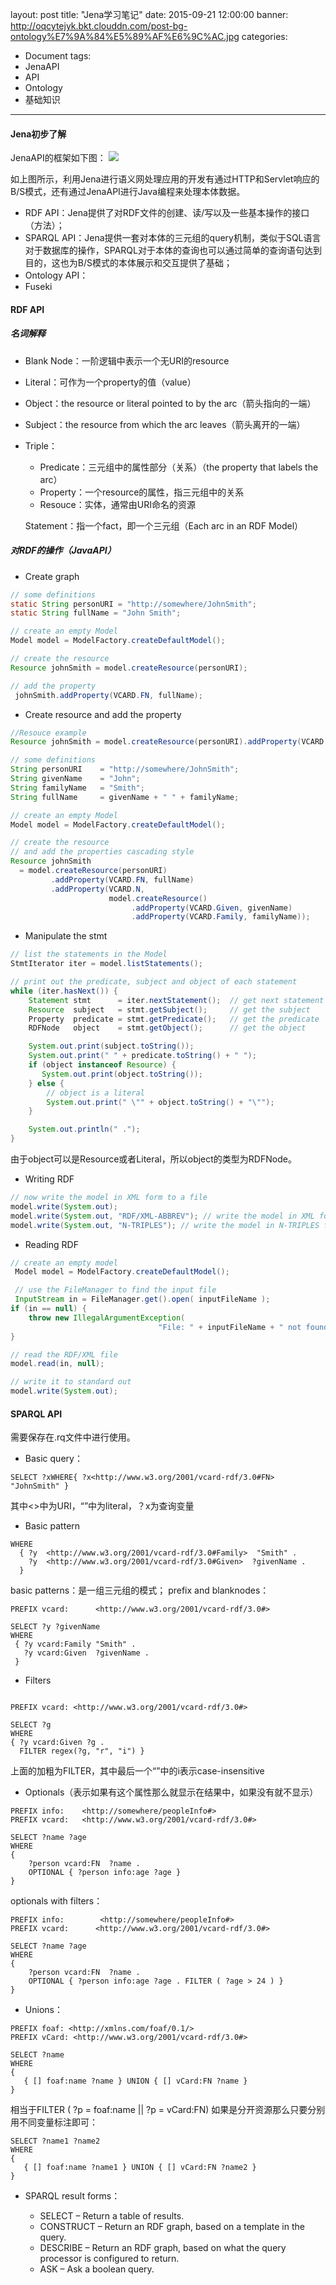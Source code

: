 layout: post
title: "Jena学习笔记"
date: 2015-09-21 12:00:00
banner: http://oqcytejyk.bkt.clouddn.com/post-bg-ontology%E7%9A%84%E5%89%AF%E6%9C%AC.jpg
categories: 
- Document
tags:
- JenaAPI
- API
- Ontology
- 基础知识
---

#### Jena初步了解

JenaAPI的框架如下图：
![](http://oqcytejyk.bkt.clouddn.com/jena-structure%E7%9A%84%E5%89%AF%E6%9C%AC.jpg)

<!-- more -->

如上图所示，利用Jena进行语义网处理应用的开发有通过HTTP和Servlet响应的B/S模式，还有通过JenaAPI进行Java编程来处理本体数据。

- RDF API：Jena提供了对RDF文件的创建、读/写以及一些基本操作的接口（方法）；
- SPARQL API：Jena提供一套对本体的三元组的query机制，类似于SQL语言对于数据库的操作，SPARQL对于本体的查询也可以通过简单的查询语句达到目的，这也为B/S模式的本体展示和交互提供了基础；
- Ontology API：
- Fuseki

#### RDF API

##### 名词解释
- Blank Node：一阶逻辑中表示一个无URI的resource
- Literal：可作为一个property的值（value）
- Object：the resource or literal pointed to by the arc（箭头指向的一端）
- Subject：the resource from which the arc leaves（箭头离开的一端）
- Triple：
  - Predicate：三元组中的属性部分（关系）（the property that labels the arc）
  - Property：一个resource的属性，指三元组中的关系
  - Resouce：实体，通常由URI命名的资源

  Statement：指一个fact，即一个三元组（Each arc in an RDF Model）

##### 对RDF的操作（JavaAPI）

- Create graph    

```java
// some definitions
static String personURI = "http://somewhere/JohnSmith";
static String fullName = "John Smith";

// create an empty Model
Model model = ModelFactory.createDefaultModel();

// create the resource
Resource johnSmith = model.createResource(personURI);

// add the property
 johnSmith.addProperty(VCARD.FN, fullName);
```

- Create resource and add the property

```java
//Resouce example
Resource johnSmith = model.createResource(personURI).addProperty(VCARD.FN, fullName);
```

```java
// some definitions
String personURI    = "http://somewhere/JohnSmith";
String givenName    = "John";
String familyName   = "Smith";
String fullName     = givenName + " " + familyName;

// create an empty Model
Model model = ModelFactory.createDefaultModel();

// create the resource
// and add the properties cascading style
Resource johnSmith
  = model.createResource(personURI)
         .addProperty(VCARD.FN, fullName)
         .addProperty(VCARD.N,
                      model.createResource()
                           .addProperty(VCARD.Given, givenName)
                           .addProperty(VCARD.Family, familyName));
```

- Manipulate the stmt

```java
// list the statements in the Model
StmtIterator iter = model.listStatements();

// print out the predicate, subject and object of each statement
while (iter.hasNext()) {
    Statement stmt      = iter.nextStatement();  // get next statement
    Resource  subject   = stmt.getSubject();     // get the subject
    Property  predicate = stmt.getPredicate();   // get the predicate
    RDFNode   object    = stmt.getObject();      // get the object

    System.out.print(subject.toString());
    System.out.print(" " + predicate.toString() + " ");
    if (object instanceof Resource) {
       System.out.print(object.toString());
    } else {
        // object is a literal
        System.out.print(" \"" + object.toString() + "\"");
    }

    System.out.println(" .");
}
```

由于object可以是Resource或者Literal，所以object的类型为RDFNode。

- Writing RDF

```java
// now write the model in XML form to a file
model.write(System.out);
model.write(System.out, "RDF/XML-ABBREV"); // write the model in XML form to a file
model.write(System.out, "N-TRIPLES"); // write the model in N-TRIPLES form to a file
```

- Reading RDF

```java
// create an empty model
 Model model = ModelFactory.createDefaultModel();

 // use the FileManager to find the input file
 InputStream in = FileManager.get().open( inputFileName );
if (in == null) {
    throw new IllegalArgumentException(
                                 "File: " + inputFileName + " not found");
}

// read the RDF/XML file
model.read(in, null);

// write it to standard out
model.write(System.out);
```

#### SPARQL API

需要保存在.rq文件中进行使用。
- Basic query：

```SPARQL
SELECT ?xWHERE{ ?x<http://www.w3.org/2001/vcard-rdf/3.0#FN>  "JohnSmith" }
```
其中<>中为URI，“”中为literal，？x为查询变量

- Basic pattern

```SPARQL
WHERE
  { ?y  <http://www.w3.org/2001/vcard-rdf/3.0#Family>  "Smith" .
    ?y  <http://www.w3.org/2001/vcard-rdf/3.0#Given>  ?givenName .
  }
```

basic patterns：是一组三元组的模式；
prefix and blanknodes：

```SPARQL
PREFIX vcard:      <http://www.w3.org/2001/vcard-rdf/3.0#>

SELECT ?y ?givenName
WHERE
 { ?y vcard:Family "Smith" .
   ?y vcard:Given  ?givenName .
 }
 ```

- Filters

```SPARQL

PREFIX vcard: <http://www.w3.org/2001/vcard-rdf/3.0#>

SELECT ?g
WHERE
{ ?y vcard:Given ?g .
  FILTER regex(?g, "r", "i") }
```
上面的加粗为FILTER，其中最后一个“”中的i表示case-insensitive

- Optionals（表示如果有这个属性那么就显示在结果中，如果没有就不显示）

```SPARQL
PREFIX info:    <http://somewhere/peopleInfo#>
PREFIX vcard:   <http://www.w3.org/2001/vcard-rdf/3.0#>

SELECT ?name ?age
WHERE
{
    ?person vcard:FN  ?name .
    OPTIONAL { ?person info:age ?age }
}
```

optionals with filters：

```SPARQL
PREFIX info:        <http://somewhere/peopleInfo#>
PREFIX vcard:      <http://www.w3.org/2001/vcard-rdf/3.0#>

SELECT ?name ?age
WHERE
{
    ?person vcard:FN  ?name .
    OPTIONAL { ?person info:age ?age . FILTER ( ?age > 24 ) }
}
```

- Unions：

```SPARQL
PREFIX foaf: <http://xmlns.com/foaf/0.1/>
PREFIX vCard: <http://www.w3.org/2001/vcard-rdf/3.0#>

SELECT ?name
WHERE
{
   { [] foaf:name ?name } UNION { [] vCard:FN ?name }
}
```

相当于FILTER ( ?p = foaf:name || ?p = vCard:FN)
如果是分开资源那么只要分别用不同变量标注即可：

```SPARQL
SELECT ?name1 ?name2
WHERE
{
   { [] foaf:name ?name1 } UNION { [] vCard:FN ?name2 }
}
```

- SPARQL result forms：

  - SELECT – Return a table of results.
  - CONSTRUCT – Return an RDF graph, based on a template in the query.
  - DESCRIBE – Return an RDF graph, based on what the query processor is configured to return.
  - ASK – Ask a boolean query.
